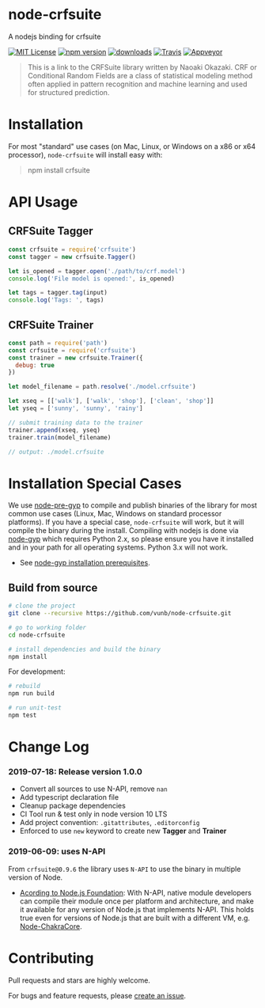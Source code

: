 # node-crfsuite

A nodejs binding for crfsuite

[![MIT License](https://img.shields.io/badge/license-MIT_License-green.svg?style=flat-square)](./LICENSE)
[![npm version](https://img.shields.io/npm/v/crfsuite.svg?style=flat)](https://www.npmjs.com/package/crfsuite)
[![downloads](https://img.shields.io/npm/dm/crfsuite.svg)](https://www.npmjs.com/package/crfsuite)
[![Travis](https://travis-ci.org/vunb/node-crfsuite.svg?branch=master)](https://travis-ci.org/vunb/node-crfsuite)
[![Appveyor](https://ci.appveyor.com/api/projects/status/9gd460vxd6jbel14/branch/master?svg=true)](https://ci.appveyor.com/project/vunb/node-crfsuite/branch/master)

> This is a link to the CRFSuite library written by Naoaki Okazaki. CRF or Conditional Random Fields are a class of statistical modeling method often applied in pattern recognition and machine learning and used for structured prediction.

# Installation

For most "standard" use cases (on Mac, Linux, or Windows on a x86 or x64 processor), `node-crfsuite` will install easy with:

> npm install crfsuite

# API Usage

## CRFSuite Tagger

```js
const crfsuite = require('crfsuite')
const tagger = new crfsuite.Tagger()

let is_opened = tagger.open('./path/to/crf.model')
console.log('File model is opened:', is_opened)

let tags = tagger.tag(input)
console.log('Tags: ', tags)
```

## CRFSuite Trainer

```js
const path = require('path')
const crfsuite = require('crfsuite')
const trainer = new crfsuite.Trainer({
  debug: true
})

let model_filename = path.resolve('./model.crfsuite')

let xseq = [['walk'], ['walk', 'shop'], ['clean', 'shop']]
let yseq = ['sunny', 'sunny', 'rainy']

// submit training data to the trainer
trainer.append(xseq, yseq)
trainer.train(model_filename)

// output: ./model.crfsuite
```

# Installation Special Cases

We use [node-pre-gyp](https://github.com/mapbox/node-pre-gyp) to compile and publish binaries of the library for most common use cases (Linux, Mac, Windows on standard processor platforms). If you have a special case, `node-crfsuite` will work, but it will compile the binary during the install. Compiling with nodejs is done via [node-gyp](https://github.com/nodejs/node-gyp) which requires Python 2.x, so please ensure you have it installed and in your path for all operating systems. Python 3.x will not work.

* See [node-gyp installation prerequisites](https://github.com/nodejs/node-gyp#installation).

## Build from source

```bash
# clone the project
git clone --recursive https://github.com/vunb/node-crfsuite.git

# go to working folder
cd node-crfsuite

# install dependencies and build the binary
npm install
```

For development:

```bash
# rebuild
npm run build

# run unit-test
npm test
```

# Change Log

### 2019-07-18: Release version 1.0.0

* Convert all sources to use N-API, remove `nan`
* Add typescript declaration file
* Cleanup package dependencies
* CI Tool run & test only in node version 10 LTS
* Add project convention: `.gitattributes`, `.editorconfig`
* Enforced to use `new` keyword to create new **Tagger** and **Trainer**

### 2019-06-09: uses N-API

From `crfsuite@0.9.6` the library uses `N-API` to use the binary in multiple version of Node.

* [Acording to Node.js Foundation](https://medium.com/the-node-js-collection/4f35b781f00e): With N-API, native module developers can compile their module once per platform and architecture, and make it available for any version of Node.js that implements N-API. This holds true even for versions of Node.js that are built with a different VM, e.g. [Node-ChakraCore](https://github.com/nodejs/node-chakracore/).

# Contributing

Pull requests and stars are highly welcome.

For bugs and feature requests, please [create an issue](https://github.com/vunb/node-crfsuite/issues/new).
